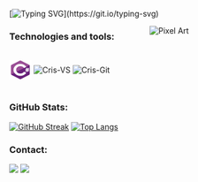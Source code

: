 [![Typing SVG](https://readme-typing-svg.demolab.com?font=JetBrains+Mono&pause=1000&color=F39DF7&width=435&lines=Welcome+to+my+Github+profile!;I'm+a+beginner+C%23+developer.)](https://git.io/typing-svg)

<img src="https://i.pinimg.com/originals/0b/5c/c0/0b5cc024841accd9a31a7b2daeb0e57b.gif" alt="Pixel Art" align="right" width="250">

### Technologies and tools:

<div style="display: inline_block"><br>
  <img align="center" alt="Cris-Csharp" height="35" width="40" src="https://raw.githubusercontent.com/devicons/devicon/master/icons/csharp/csharp-original.svg">
  <img align="center" alt="Cris-VS" height="35" width="40" src="https://cdn.jsdelivr.net/gh/devicons/devicon/icons/vscode/vscode-original.svg">
  <img align="center" alt="Cris-Git" height="35" width="40" src="https://cdn.jsdelivr.net/gh/devicons/devicon/icons/git/git-original.svg">
</div><br>

### GitHub Stats:

[![GitHub Streak](https://github-readme-streak-stats.herokuapp.com?user=aorayden&theme=dracula&hide_border=true)](https://git.io/streak-stats) [![Top Langs](https://github-readme-stats.vercel.app/api/top-langs/?username=aorayden&theme=dracula&hide_border=true&layout=compact&langs_count=8&show_icons=true)](https://github.com/anuraghazra/github-readme-stats)
    
### Contact:

<div> 
  <a href="https://t.me/aorayden" target="_blank"><img src="https://img.shields.io/badge/Telegram-2CA5E0?style=for-the-badge&logo=telegram&logoColor=white" target="_blank"></a> 
  <a href="mailto:aorayden@gmail.com"><img src="https://img.shields.io/badge/-Gmail-%23333?style=for-the-badge&logo=gmail&logoColor=white" target="_blank"></a>
</div>
